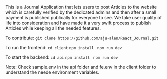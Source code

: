 
This is a  Journal Application that lets users to post Articles to the website which is carefully verified by the dedicated admins and then after a small payment is published publically for everyone to see. We take user quality of life into consideration and have made it a very swift process to publish Articles while keeping all the needed features. 

To contribute:
``` git clone https://github.com/aju-alen/React_Journal.git ```

To run the frontend:
```cd client```
``` npm install  ```
``` npm run dev  ```

To start the backend:
```cd api```
``` npm install  ```
``` npm run dev  ```

Note:
Check sample.env in the api folder and fe.env in the client folder to understand the neede environment variables.
